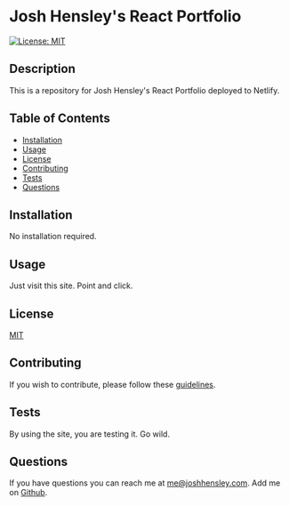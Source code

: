 # Josh Hensley's React Portfolio

[![License: MIT](https://img.shields.io/badge/License-MIT-yellow.svg)](https://opensource.org/licenses/MIT)

## Description

This is a repository for Josh Hensley's React Portfolio deployed to Netlify.

## Table of Contents


* [Installation](#Installation)
* [Usage](#Usage)
* [License](#License)
* [Contributing](#Contributing)
* [Tests](#Tests)
* [Questions](#Questions)
 

## <a name="Installation"></a>Installation

No installation required.

## <a name="Usage"></a>Usage

Just visit this site. Point and click.

## <a name="license"></a>License

  [MIT](https://opensource.org/licenses/MIT)

## <a name="contributing"></a>Contributing

If you wish to contribute, please follow these [guidelines](https://www.contributor-covenant.org/version/2/1/code_of_conduct/).

## <a name="tests"></a>Tests

By using the site, you are testing it.  Go wild.

## <a name="questions"></a>Questions

If you have questions you can reach me at me@joshhensley.com. Add me on [Github](github.com/josh-hensley).
